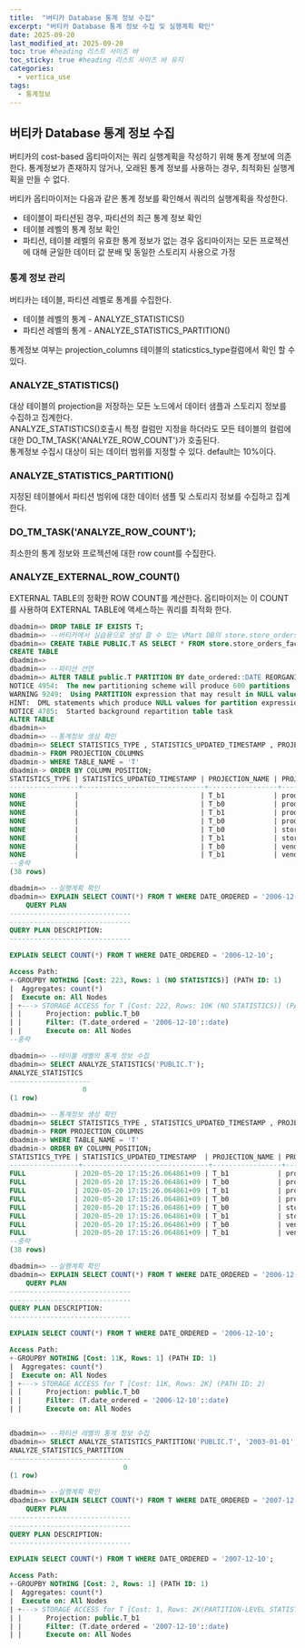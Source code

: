 ```yaml
---
title:  "버티카 Database 통계 정보 수집"
excerpt: "버티카 Database 통계 정보 수집 및 실행계획 확인"
date: 2025-09-20
last_modified_at: 2025-09-20
toc: true #heading 리스트 사이즈 바
toc_sticky: true #heading 리스트 사이즈 바 유지
categories:
  - vertica_use
tags:
  - 통계정보
---
```



## 버티카 Database 통계 정보 수집
버티카의 cost-based 옵티마이저는 쿼리 실행계획을 작성하기 위해 통계 정보에 의존한다. 통계정보가 존재하지 않거나, 오래된 통계 정보를 사용하는 경우, 최적화된 실행계획을 만들 수 없다.  
  
버티카 옵티마이저는 다음과 같은 통계 정보를 확인해서 쿼리의 실행계획을 작성한다.  
+ 테이블이 파티션된 경우, 파티션의 최근 통계 정보 확인  
+ 테이블 레벨의 통계 정보 확인  
+ 파티션, 테이블 레벨의 유효한 통계 정보가 없는 경우 옵티마이저는 모든 프로젝션에 대해 균일한 데이터 값 분배 및 동일한 스토리지 사용으로 가정  

### 통계 정보 관리
버티카는 테이블, 파티션 레벨로 통계를 수집한다.
+ 테이블 레벨의 통계 - ANALYZE_STATISTICS()  
+ 파티션 레벨의 통계 - ANALYZE_STATISTICS_PARTITION()  

통계정보 여부는 projection_columns 테이블의 staticstics_type컬럼에서 확인 할 수 있다.  

### ANALYZE_STATISTICS()
대상 테이블의 projection을 저장하는 모든 노드에서 데이터 샘플과 스토리지 정보를 수집하고 집계한다.  
ANALYZE_STATISTICS()호출시 특정 컬럼만 지정을 하더라도 모든 테이블의 컬럼에 대한 DO_TM_TASK('ANALYZE_ROW_COUNT')가 호출된다.  
통계정보 수집시 대상이 되는 데이터 범위를 지정할 수 있다. default는 10%이다.  

### ANALYZE_STATISTICS_PARTITION()
지정된 테이블에서 파티션 범위에 대한 데이터 샘플 및 스토리지 정보를 수집하고 집계한다.  

### DO_TM_TASK('ANALYZE_ROW_COUNT');
최소한의 통계 정보와 프로젝션에 대한 row count를 수집한다.  

### ANALYZE_EXTERNAL_ROW_COUNT()
EXTERNAL TABLE의 정확한 ROW COUNT를 계산한다. 옵티마이저는 이 COUNT를 사용하여 EXTERNAL TABLE에 액세스하는 쿼리를 최적화 한다.  


```sql
dbadmin=> DROP TABLE IF EXISTS T;
dbadmin=> --버티카에서 실습용으로 생성 할 수 있는 VMart DB의 store.store_orders_fact 테이블로 테스트 진행
dbadmin=> CREATE TABLE PUBLIC.T AS SELECT * FROM store.store_orders_fact ;
CREATE TABLE
dbadmin=> 
dbadmin=> --파티션 선언
dbadmin=> ALTER TABLE public.T PARTITION BY date_ordered::DATE REORGANIZE;
NOTICE 4954:  The new partitioning scheme will produce 600 partitions
WARNING 9249:  Using PARTITION expression that may result in NULL values
HINT:  DML statements which produce NULL values for partition expressions will roll back
NOTICE 4785:  Started background repartition table task
ALTER TABLE
dbadmin=> 
dbadmin=> --통계정보 생성 확인
dbadmin=> SELECT STATISTICS_TYPE , STATISTICS_UPDATED_TIMESTAMP , PROJECTION_NAME, PROJECTION_COLUMN_NAME
dbadmin-> FROM PROJECTION_COLUMNS
dbadmin-> WHERE TABLE_NAME = 'T'
dbadmin-> ORDER BY COLUMN_POSITION;
STATISTICS_TYPE | STATISTICS_UPDATED_TIMESTAMP | PROJECTION_NAME | PROJECTION_COLUMN_NAME
-----------------+------------------------------+-----------------+------------------------
NONE            |                              | T_b1            | product_key
NONE            |                              | T_b0            | product_key
NONE            |                              | T_b1            | product_version
NONE            |                              | T_b0            | product_version
NONE            |                              | T_b0            | store_key
NONE            |                              | T_b1            | store_key
NONE            |                              | T_b0            | vendor_key
NONE            |                              | T_b1            | vendor_key
--중략
(38 rows)

dbadmin=> --실행계획 확인
dbadmin=> EXPLAIN SELECT COUNT(*) FROM T WHERE DATE_ORDERED = '2006-12-10';
    QUERY PLAN    
------------------------------
------------------------------
QUERY PLAN DESCRIPTION:
------------------------------

EXPLAIN SELECT COUNT(*) FROM T WHERE DATE_ORDERED = '2006-12-10';

Access Path:
+-GROUPBY NOTHING [Cost: 223, Rows: 1 (NO STATISTICS)] (PATH ID: 1)
|  Aggregates: count(*)
|  Execute on: All Nodes
| +---> STORAGE ACCESS for T [Cost: 222, Rows: 10K (NO STATISTICS)] (PATH ID: 2)
| |      Projection: public.T_b0
| |      Filter: (T.date_ordered = '2006-12-10'::date)
| |      Execute on: All Nodes
--중략

dbadmin=> --테이블 레벨의 통계 정보 수집
dbadmin=> SELECT ANALYZE_STATISTICS('PUBLIC.T');
ANALYZE_STATISTICS
--------------------
                  0
(1 row)

dbadmin=> --통계정보 생성 확인
dbadmin=> SELECT STATISTICS_TYPE , STATISTICS_UPDATED_TIMESTAMP , PROJECTION_NAME, PROJECTION_COLUMN_NAME
dbadmin-> FROM PROJECTION_COLUMNS
dbadmin-> WHERE TABLE_NAME = 'T'
dbadmin-> ORDER BY COLUMN_POSITION;
STATISTICS_TYPE | STATISTICS_UPDATED_TIMESTAMP  | PROJECTION_NAME | PROJECTION_COLUMN_NAME
-----------------+-------------------------------+-----------------+------------------------
FULL            | 2020-05-20 17:15:26.064861+09 | T_b1            | product_key
FULL            | 2020-05-20 17:15:26.064861+09 | T_b0            | product_key
FULL            | 2020-05-20 17:15:26.064861+09 | T_b1            | product_version
FULL            | 2020-05-20 17:15:26.064861+09 | T_b0            | product_version
FULL            | 2020-05-20 17:15:26.064861+09 | T_b0            | store_key
FULL            | 2020-05-20 17:15:26.064861+09 | T_b1            | store_key
FULL            | 2020-05-20 17:15:26.064861+09 | T_b0            | vendor_key
FULL            | 2020-05-20 17:15:26.064861+09 | T_b1            | vendor_key
--중략
(38 rows)

dbadmin=> --실행계획 확인
dbadmin=> EXPLAIN SELECT COUNT(*) FROM T WHERE DATE_ORDERED = '2006-12-10';
    QUERY PLAN    
------------------------------
------------------------------
QUERY PLAN DESCRIPTION:
------------------------------

EXPLAIN SELECT COUNT(*) FROM T WHERE DATE_ORDERED = '2006-12-10';

Access Path:
+-GROUPBY NOTHING [Cost: 11K, Rows: 1] (PATH ID: 1)
|  Aggregates: count(*)
|  Execute on: All Nodes
| +---> STORAGE ACCESS for T [Cost: 11K, Rows: 2K] (PATH ID: 2)
| |      Projection: public.T_b0
| |      Filter: (T.date_ordered = '2006-12-10'::date)
| |      Execute on: All Nodes


dbadmin=> --파티션 레벨의 통계 정보 수집
dbadmin=> SELECT ANALYZE_STATISTICS_PARTITION('PUBLIC.T', '2003-01-01', '2007-12-10');
ANALYZE_STATISTICS_PARTITION
------------------------------
                            0
(1 row)

dbadmin=> --실행계획 확인
dbadmin=> EXPLAIN SELECT COUNT(*) FROM T WHERE DATE_ORDERED = '2007-12-10';
    QUERY PLAN    
------------------------------
------------------------------
QUERY PLAN DESCRIPTION:
------------------------------

EXPLAIN SELECT COUNT(*) FROM T WHERE DATE_ORDERED = '2007-12-10';

Access Path:
+-GROUPBY NOTHING [Cost: 2, Rows: 1] (PATH ID: 1)
|  Aggregates: count(*)
|  Execute on: All Nodes
| +---> STORAGE ACCESS for T [Cost: 1, Rows: 2K(PARTITION-LEVEL STATISTICS)] (PATH ID: 2)
| |      Projection: public.T_b1
| |      Filter: (T.date_ordered = '2007-12-10'::date)
| |      Execute on: All Nodes

```
